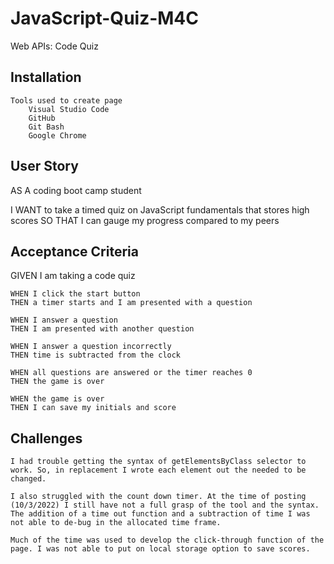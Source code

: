 # JavaScript-Quiz-M4C
Web APIs: Code Quiz

## Installation

    Tools used to create page
        Visual Studio Code
        GitHub
        Git Bash
        Google Chrome
    
## User Story
AS A coding boot camp student

I WANT to take a timed quiz on JavaScript fundamentals that stores high scores
SO THAT I can gauge my progress compared to my peers

## Acceptance Criteria
GIVEN I am taking a code quiz


    WHEN I click the start button
    THEN a timer starts and I am presented with a question

    WHEN I answer a question
    THEN I am presented with another question

    WHEN I answer a question incorrectly
    THEN time is subtracted from the clock

    WHEN all questions are answered or the timer reaches 0
    THEN the game is over

    WHEN the game is over
    THEN I can save my initials and score

## Challenges

    I had trouble getting the syntax of getElementsByClass selector to work. So, in replacement I wrote each element out the needed to be changed.

    I also struggled with the count down timer. At the time of posting (10/3/2022) I still have not a full grasp of the tool and the syntax. The addition of a time out function and a subtraction of time I was not able to de-bug in the allocated time frame.

    Much of the time was used to develop the click-through function of the page. I was not able to put on local storage option to save scores.
